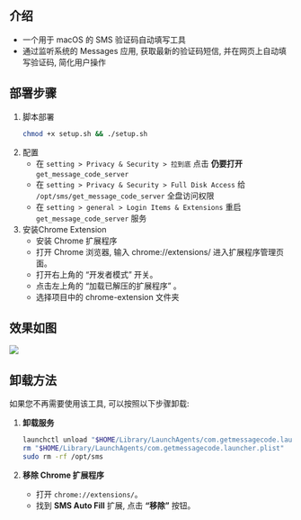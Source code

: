 
## 介绍

- 一个用于 macOS 的 SMS 验证码自动填写工具
- 通过监听系统的 Messages 应用, 获取最新的验证码短信, 并在网页上自动填写验证码, 简化用户操作

## 部署步骤
1. 脚本部署
    ```bash
    chmod +x setup.sh && ./setup.sh
    ```
2. 配置
    - 在 `setting > Privacy & Security > 拉到底` 点击 **仍要打开** `get_message_code_server`
    - 在 `setting > Privacy & Security > Full Disk Access` 给 `/opt/sms/get_message_code_server` 全盘访问权限
    - 在 `setting > general > Login Items & Extensions` 重启 `get_message_code_server` 服务
3. 安装Chrome Extension  
   - 安装 Chrome 扩展程序
   - 打开 Chrome 浏览器, 输入 chrome://extensions/ 进入扩展程序管理页面。
   - 打开右上角的 “开发者模式” 开关。
   - 点击左上角的 “加载已解压的扩展程序” 。
   - 选择项目中的 chrome-extension 文件夹

## 效果如图

![](https://github.com/user-attachments/assets/a97dd9ec-4e88-4424-9f61-c7d10118a71a)

## 卸载方法

如果您不再需要使用该工具, 可以按照以下步骤卸载:

1. **卸载服务**
   ```bash
   launchctl unload "$HOME/Library/LaunchAgents/com.getmessagecode.launcher.plist"
   rm "$HOME/Library/LaunchAgents/com.getmessagecode.launcher.plist"
   sudo rm -rf /opt/sms
   ```

2. **移除 Chrome 扩展程序**
    - 打开 `chrome://extensions/`。
    - 找到 **SMS Auto Fill** 扩展, 点击 **“移除”** 按钮。
